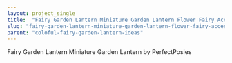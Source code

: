 ```yaml
---
layout: project_single
title:  "Fairy Garden Lantern Miniature Garden Lantern Flower Fairy Accessories"
slug: "fairy-garden-lantern-miniature-garden-lantern-flower-fairy-accessories"
parent: "coloful-fairy-garden-lantern-ideas"
---
```

Fairy Garden Lantern Miniature Garden Lantern by PerfectPosies